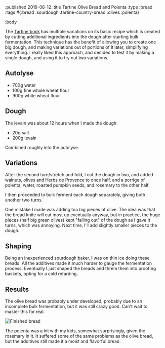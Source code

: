 :published 2019-08-12
:title Tartine Olive Bread and Polenta
:type :bread
:tags #{:bread :sourdough :tartine-country-bread :olives :polenta}

:body

The [Tartine book](https://www.goodreads.com/book/show/8185785-tartine-bread)
has multiple variations on its basic recipe which is created by cutting
additional ingredients into the dough after starting bulk fermentation. This
technique has the benefit of allowing you to create one big dough, and making
variations out of portions of it later, simplifying everything. I really liked
this approach, and decided to test it by making a single dough, and using it to
try out two variations.

## Autolyse

- 700g water
- 100g fine whole wheat flour
- 900g white wheat flour

## Dough

The levain was about 12 hours when I made the dough:

- 20g salt
- 200g levain

Combined roughly into the autolyse.

## Variations

After the second turn/stretch and fold, I cut the dough in two, and added
walnuts, olives and Herbs de Provence to once half, and a porrige of polenta, water,
roasted pumpkin seeds, and rosemary to the other half.

I then proceeded to bulk ferment each dough separately, giving both another two
turns.

One mistake I made was adding too big pieces of olive. The idea was that the
bread knife will cut most up eventually anyway, but in practice, the huge pieces
(half big green olives) kept "falling out" of the dough as I gave it turns,
which was annoying. Next time, I'll add slightly smaller pieces to the dough.

## Shaping

Being an inexperienced sourdough baker, I was on thin ice doing these breads.
All the additives made it much harder to gauge the fermentation process.
Eventually I just shaped the breads and threm them into proofing baskets, opting
for a cold retarding.

## Results

The olive bread was probably under developed, probably due to an incomplete bulk
fermentation, but it was still crazy good. Can't wait to master this for real.

![Finished bread](/images/bread/IMG_1460.jpg)

The polenta was a hit with my kids, somewhat surprisingly, given the rosemary in
it. It suffered some of the same problems as the olive bread, but the additives
still made it a moist and flavorful bread.

